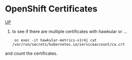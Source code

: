 # OpenShift Certificates

[UP](OpenShift-Debugging.html)

1) to see if there are multiple certificates with hawkular or ...

        oc exec -it hawkular-metrics-x1r4j cat /var/run/secrets/kubernetes.io/serviceaccount/ca.crt

  and count the certificates.

